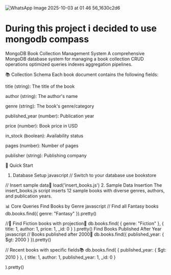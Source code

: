 ![WhatsApp Image 2025-10-03 at 01 46 56_1630c2d6](https://github.com/user-attachments/assets/bbdbc6b1-d26e-4390-bb0c-a95426d1e718)



#  During this project i decided to use mongodb compass 









MongoDB Book Collection Management System
A comprehensive MongoDB database system for managing a book collection 
CRUD operations 
 optimized queries
 indexes
 aggregation pipelines.

📚 Collection Schema
Each book document contains the following fields:

title (string): The title of the book

author (string): The author's name

genre (string): The book's genre/category

published_year (number): Publication year

price (number): Book price in USD

in_stock (boolean): Availability status

pages (number): Number of pages

publisher (string): Publishing company

🚀 Quick Start
1. Database Setup
javascript
// Switch to your database
use bookstore

// Insert sample data📲
load('insert_books.js')
2. Sample Data Insertion
The insert_books.js script inserts 12 sample books with diverse genres, authors, and publication years.

📊 Core Queries
Find Books by Genre
javascript
// Find all Fantasy books
db.books.find({ genre: "Fantasy" }).pretty()

//📖 Find Fiction books with projection👀
db.books.find(
  { genre: "Fiction" },
  { title: 1, author: 1, price: 1, _id: 0 }
).pretty()
Find Books Published After Year
javascript
// Books published after 2000👶
db.books.find({ published_year: { $gt: 2000 } }).pretty()

// Recent books with specific fields📚
db.books.find(
  { published_year: { $gt: 2010 } },
  { title: 1, author: 1, published_year: 1, _id: 0 }

).pretty()

